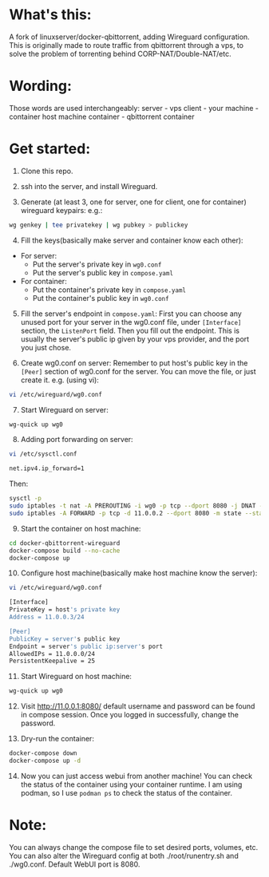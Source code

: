 # What's this:
A fork of linuxserver/docker-qbittorrent, adding Wireguard configuration.
This is originally made to route traffic from qbittorrent through a vps, 
to solve the problem of torrenting behind CORP-NAT/Double-NAT/etc.

# Wording:
Those words are used interchangeably:
server - vps
client - your machine - container host machine
container - qbittorrent container

# Get started:
1. Clone this repo.

2. ssh into the server, and install Wireguard.

3. Generate (at least 3, one for server, one for client, one for container) wireguard keypairs:
e.g.:
```bash
wg genkey | tee privatekey | wg pubkey > publickey
```

4. Fill the keys(basically make server and container know each other):
- For server:
    - Put the server's private key in `wg0.conf`
    - Put the server's public key in `compose.yaml`
- For container:
    - Put the container's private key in `compose.yaml`
    - Put the container's public key in `wg0.conf`

5. Fill the server's endpoint in `compose.yaml`:
First you can choose any unused port for your server in the wg0.conf file, 
under `[Interface]` section, the `ListenPort` field.
Then you fill out the endpoint. This is usually the server's public ip given by your vps provider, and the port you just chose.

6. Create wg0.conf on server:
Remember to put host's public key in the `[Peer]` section of wg0.conf for the server.
You can move the file, or just create it.
e.g. (using vi):
```bash
vi /etc/wireguard/wg0.conf
```

7. Start Wireguard on server:
```bash
wg-quick up wg0
```

8. Adding port forwarding on server:
```bash
vi /etc/sysctl.conf

net.ipv4.ip_forward=1
```
Then:
```bash
sysctl -p
sudo iptables -t nat -A PREROUTING -i wg0 -p tcp --dport 8080 -j DNAT --to-destination 11.0.0.2:8080
sudo iptables -A FORWARD -p tcp -d 11.0.0.2 --dport 8080 -m state --state NEW,ESTABLISHED,RELATED -j ACCEPT
```

9. Start the container on host machine:
```bash
cd docker-qbittorrent-wireguard
docker-compose build --no-cache
docker-compose up
```

10. Configure host machine(basically make host machine know the server):
```bash
vi /etc/wireguard/wg0.conf

[Interface]
PrivateKey = host's private key
Address = 11.0.0.3/24

[Peer]
PublicKey = server's public key
Endpoint = server's public ip:server's port
AllowedIPs = 11.0.0.0/24
PersistentKeepalive = 25
```

11. Start Wireguard on host machine:
```bash
wg-quick up wg0
```

12. Visit http://11.0.0.1:8080/ default username and password can be found in compose session.
Once you logged in successfully, change the password.

13. Dry-run the container:
```bash
docker-compose down
docker-compose up -d
```

14. Now you can just access webui from another machine! You can check the status of the container using your container runtime. I am using podman, so I use `podman ps` to check the status of the container.

# Note:
You can always change the compose file to set desired ports, volumes, etc.
You can also alter the Wireguard config at both ./root/runentry.sh and ./wg0.conf.
Default WebUI port is 8080.
